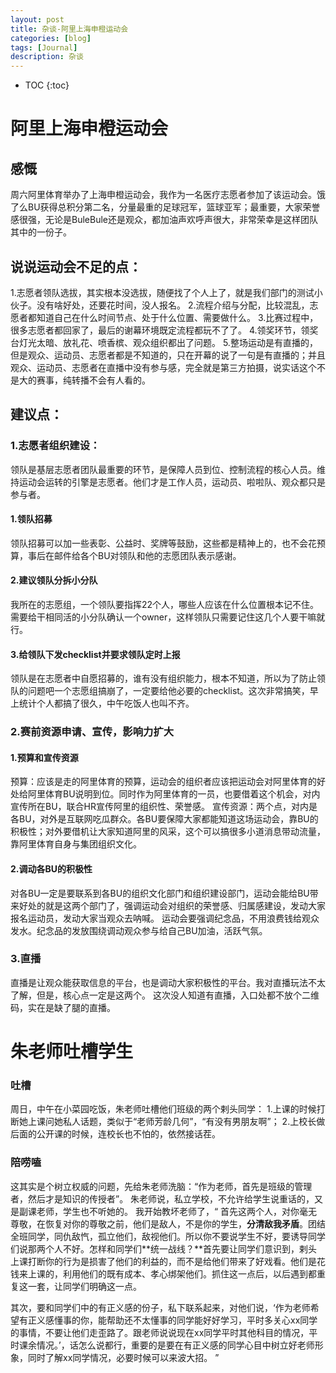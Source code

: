 ```yaml
---
layout: post
title: 杂谈-阿里上海申橙运动会
categories: [blog]
tags: [Journal]
description: 杂谈
---
```


* TOC
{:toc}

# 阿里上海申橙运动会
## 感慨
周六阿里体育举办了上海申橙运动会，我作为一名医疗志愿者参加了该运动会。饿了么BU获得总积分第二名，分量最重的足球冠军，篮球亚军；最重要，大家荣誉感很强，无论是BuleBule还是观众，都加油声欢呼声很大，非常荣幸是这样团队其中的一份子。
## 说说运动会不足的点：
1.志愿者领队选拔，其实根本没选拔，随便找了个人上了，就是我们部门的测试小伙子。没有啥好处，还要花时间，没人报名。
2.流程介绍与分配，比较混乱，志愿者都知道自己在什么时间节点、处于什么位置、需要做什么。
3.比赛过程中，很多志愿者都回家了，最后的谢幕环境既定流程都玩不了了。
4.领奖环节，领奖台灯光太暗、放礼花、喷香槟、观众组织都出了问题。
5.整场运动是有直播的，但是观众、运动员、志愿者都是不知道的，只在开幕的说了一句是有直播的；并且观众、运动员、志愿者在直播中没有参与感，完全就是第三方拍摄，说实话这个不是大的赛事，纯转播不会有人看的。

## 建议点：
### 1.志愿者组织建设：
领队是基层志愿者团队最重要的环节，是保障人员到位、控制流程的核心人员。维持运动会运转的引擎是志愿者。他们才是工作人员，运动员、啦啦队、观众都只是参与者。
#### 1.领队招募
领队招募可以加一些表彰、公益时、奖牌等鼓励，这些都是精神上的，也不会花预算，事后在邮件给各个BU对领队和他的志愿团队表示感谢。
#### 2.建议领队分拆小分队
我所在的志愿组，一个领队要指挥22个人，哪些人应该在什么位置根本记不住。需要给干相同活的小分队确认一个owner，这样领队只需要记住这几个人要干嘛就行。
#### 3.给领队下发checklist并要求领队定时上报
领队是在志愿者中自愿招募的，谁有没有组织能力，根本不知道，所以为了防止领队的问题吧一个志愿组搞崩了，一定要给他必要的checklist。这次非常搞笑，早上统计个人都搞了很久，中午吃饭人也叫不齐。
### 2.赛前资源申请、宣传，影响力扩大
#### 1.预算和宣传资源
预算：应该是走的阿里体育的预算，运动会的组织者应该把运动会对阿里体育的好处给阿里体育BU说明到位。同时作为阿里体育的一员，也要借着这个机会，对内宣传所在BU，联合HR宣传阿里的组织性、荣誉感。
宣传资源：两个点，对内是各BU，对外是互联网吃瓜群众。各BU要保障大家都能知道这场运动会，靠BU的积极性；对外要借机让大家知道阿里的风采，这个可以搞很多小道消息带动流量，靠阿里体育自身与集团组织文化。
#### 2.调动各BU的积极性
对各BU一定是要联系到各BU的组织文化部门和组织建设部门，运动会能给BU带来好处的就是这两个部门了，强调运动会对组织的荣誉感、归属感建设，发动大家报名运动员，发动大家当观众去呐喊。
运动会要强调纪念品，不用浪费钱给观众发水。纪念品的发放围绕调动观众参与给自己BU加油，活跃气氛。
### 3.直播
直播是让观众能获取信息的平台，也是调动大家积极性的平台。我对直播玩法不太了解，但是，核心点一定是这两个。
这次没人知道有直播，入口处都不放个二维码，实在是缺了腿的直播。

# 朱老师吐槽学生
### 吐槽
周日，中午在小菜园吃饭，朱老师吐槽他们班级的两个剌头同学：
1.上课的时候打断她上课问她私人话题，类似于“老师芳龄几何”，“有没有男朋友啊”；
2.上校长做后面的公开课的时候，连校长也不怕的，依然接话茬。

### 陪唠嗑
这其实是个树立权威的问题，先给朱老师洗脑：“作为老师，首先是班级的管理者，然后才是知识的传授者”。
朱老师说，私立学校，不允许给学生说重话的，又是副课老师，学生也不听她的。
我开始教坏老师了，“
首先这两个人，对你毫无尊敬，在恢复对你的尊敬之前，他们是敌人，不是你的学生，**分清敌我矛盾**。团结全班同学，同仇敌忾，孤立他们，敌视他们。所以你不要说学生不好，要诱导同学们说那两个人不好。怎样和同学们**统一战线？**首先要让同学们意识到，剌头上课打断你的行为是损害了他们的利益的，而不是给他们带来了好戏看。他们是花钱来上课的，利用他们的既有成本、孝心绑架他们。抓住这一点后，以后遇到都重复这一套，让同学们明确这一点。

其次，要和同学们中的有正义感的份子，私下联系起来，对他们说，‘作为老师希望有正义感懂事的你，能帮助还不太懂事的同学能好好学习，平时多关心xx同学的事情，不要让他们走歪路了。跟老师说说现在xx同学平时其他科目的情况，平时课余情况。’，话怎么说都行，重要的是要在有正义感的同学心目中树立好老师形象，同时了解xx同学情况，必要时候可以来波大招。
”
